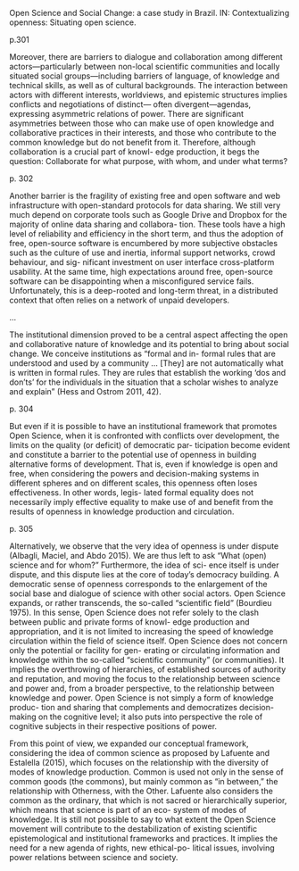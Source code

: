 

Open Science and Social Change: a case study in Brazil. IN: Contextualizing openness: Situating open science.


p.301

Moreover, there are barriers to dialogue and collaboration among
different actors—particularly between non-local scientific communities and locally situated social groups—including barriers of language, of knowledge and technical skills, as well as of cultural backgrounds. The interaction between actors with different interests, worldviews, and epistemic structures implies conflicts and negotiations of distinct— often divergent—agendas, expressing asymmetric relations of power. There are significant asymmetries between those who can make use of open knowledge and collaborative practices in their interests, and those who contribute to the common knowledge but do not benefit from it. Therefore, although collaboration is a crucial part of knowl- edge production, it begs the question: Collaborate for what purpose, with whom, and under what terms?

p. 302

Another barrier is the fragility of existing free and open software
and web infrastructure with open-standard protocols for data sharing. We still very much depend on corporate tools such as Google Drive and Dropbox for the majority of online data sharing and collabora- tion. These tools have a high level of reliability and efficiency in the short term, and thus the adoption of free, open-source software is encumbered by more subjective obstacles such as the culture of use and inertia, informal support networks, crowd behaviour, and sig- nificant investment on user interface cross-platform usability. At the same time, high expectations around free, open-source software can be disappointing when a misconfigured service fails. Unfortunately, this is a deep-rooted and long-term threat, in a distributed context that often relies on a network of unpaid developers.

...

The institutional dimension proved to be a central aspect affecting the open and collaborative nature of knowledge and its potential to bring about social change. We conceive institutions as “formal and in- formal rules that are understood and used by a community … [They] are not automatically what is written in formal rules. They are rules that establish the working ‘dos and don’ts’ for the individuals in the situation that a scholar wishes to analyze and explain” (Hess and Ostrom 2011, 42).

p. 304

But even if it is possible to have an institutional framework that
promotes Open Science, when it is confronted with conflicts over development, the limits on the quality (or deficit) of democratic par- ticipation become evident and constitute a barrier to the potential use of openness in building alternative forms of development. That is, even if knowledge is open and free, when considering the powers and decision-making systems in different spheres and on different scales, this openness often loses effectiveness. In other words, legis- lated formal equality does not necessarily imply effective equality to make use of and benefit from the results of openness in knowledge production and circulation.

p. 305

Alternatively, we observe that the very idea of openness is under
dispute (Albagli, Maciel, and Abdo 2015). We are thus left to ask “What (open) science and for whom?” Furthermore, the idea of sci- ence itself is under dispute, and this dispute lies at the core of today’s democracy building. A democratic sense of openness corresponds to the enlargement of the social base and dialogue of science with other social actors. Open Science expands, or rather transcends, the so-called “scientific field” (Bourdieu 1975). In this sense, Open Science does not refer solely to the clash between public and private forms of knowl- edge production and appropriation, and it is not limited to increasing the speed of knowledge circulation within the field of science itself. Open Science does not concern only the potential or facility for gen- erating or circulating information and knowledge within the so-called “scientific community” (or communities). It implies the overthrowing of hierarchies, of established sources of authority and reputation, and moving the focus to the relationship between science and power and, from a broader perspective, to the relationship between knowledge and power. Open Science is not simply a form of knowledge produc- tion and sharing that complements and democratizes decision-making on the cognitive level; it also puts into perspective the role of cognitive subjects in their respective positions of power.

From this point of view, we expanded our conceptual framework,
considering the idea of common science as proposed by Lafuente and Estalella (2015), which focuses on the relationship with the diversity of modes of knowledge production. Common is used not only in the sense of common goods (the commons), but mainly common as “in between,” the relationship with Otherness, with the Other. Lafuente also considers the common as the ordinary, that which is not sacred or hierarchically superior, which means that science is part of an eco- system of modes of knowledge. It is still not possible to say to what extent the Open Science movement will contribute to the destabilization of existing scientific epistemological and institutional frameworks and practices. It implies the need for a new agenda of rights, new ethical-po- litical issues, involving power relations between science and society.
